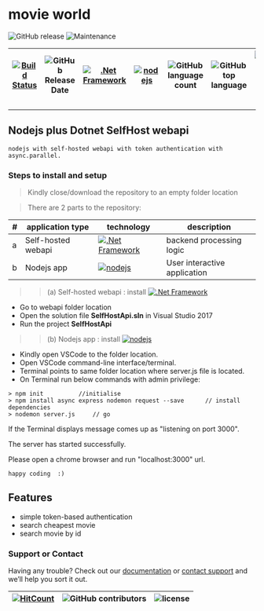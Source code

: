# movie world

 ![GitHub release](https://img.shields.io/github/release/ajeetx/movie.svg?style=for-the-badge) ![Maintenance](https://img.shields.io/maintenance/yes/2018.svg?style=for-the-badge)

[![Build Status](https://travis-ci.org/AJEETX/movie.svg?branch=master)](https://travis-ci.org/AJEETX/movie) |![GitHub Release Date](https://img.shields.io/github/release-date/ajeetx/movie.svg)| [![.Net Framework](https://img.shields.io/badge/DotNet-4.5-blue.svg?style=plastic)](https://www.microsoft.com/en-au/download/details.aspx?id=30653)| [![nodejs](https://img.shields.io/badge/Node-js-blue.svg?style=plastic)](https://nodejs.org/en/) | ![GitHub language count](https://img.shields.io/github/languages/count/ajeetx/movie.svg) | ![GitHub top language](https://img.shields.io/github/languages/top/ajeetx/movie.svg) |![GitHub repo size in bytes](https://img.shields.io/github/repo-size/ajeetx/movie.svg) 
| ---          | ---        | ---      | ---  | ---        | --- | --- | 

---------------------------------------
##  Nodejs plus Dotnet SelfHost webapi

```
nodejs with self-hosted webapi with token authentication with async.parallel.   
```
### Steps to install and setup

> Kindly close/download the repository to an empty folder location

> There are 2 parts to the repository: 
> 
| # | application type | technology | description |
| --- | --- | ---| ---|
| a | Self-hosted webapi | [![.Net Framework](https://img.shields.io/badge/DotNet-4.5-blue.svg?style=plastic)](https://www.microsoft.com/en-au/download/details.aspx?id=30653) |  backend processing logic|
|b| Nodejs app  | [![nodejs](https://img.shields.io/badge/Node-js-blue.svg?style=plastic)](https://nodejs.org/en/)| User interactive application |


> > (a) Self-hosted webapi : 	install [![.Net Framework](https://img.shields.io/badge/DotNet-4.5-blue.svg?style=plastic)](https://www.microsoft.com/en-au/download/details.aspx?id=30653)

-	Go to  webapi folder location
-	Open the solution file **SelfHostApi.sln** in Visual Studio 2017 
-	Run the project **SelfHostApi**

> > (b) Nodejs app : install  [![nodejs](https://img.shields.io/badge/Node-js-blue.svg?style=plastic)](https://nodejs.org/en/)

-  Kindly open VSCode to the folder location.
-	 Open VSCode command-line interface/terminal.
-	 Terminal points to same folder location where server.js file is located.
-	 On Terminal run below commands with admin privilege: 
```
> npm init          //initialise 
> npm install async express nodemon request --save      // install dependencies
> nodemon server.js     // go
```
If the Terminal displays message comes up as "listening on port 3000".

The server has started successfully. 

Please open a chrome browser and run "localhost:3000" url.
```
happy coding  :)
```
## Features
-	simple token-based authentication
-	search cheapest movie
-	search movie by id 

### Support or Contact

Having any trouble? Check out our [documentation](https://github.com/AJEETX/movie/blob/master/README.md) or [contact support](mailto:ajeetkumar@email.com) and we’ll help you sort it out.


[![HitCount](http://hits.dwyl.io/ajeetx/movie/projects/2.svg)](http://hits.dwyl.io/ajeetx/movie/projects/2) | ![GitHub contributors](https://img.shields.io/github/contributors/ajeetx/movie.svg?style=plastic)|![license](https://img.shields.io/github/license/ajeetx/movie.svg?style=plastic)|
 | --- | --- | ---|


